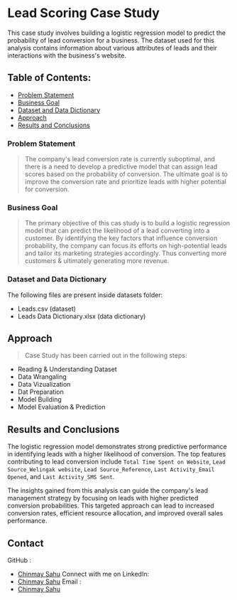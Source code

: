 # Lead Scoring Case Study

This case study involves building a logistic regression model to predict the probability of lead conversion for a business. The dataset used for this analysis contains information about various attributes of leads and their interactions with the business's website.
## Table of Contents:
* [Problem Statement](#problem-statement)
* [Business Goal](#business-goal)
* [Dataset and Data Dictionary](#dataset-and-data-dictionary)
* [Approach](#approach)
* [Results and Conclusions](#results_and_conclusions)
  
### Problem Statement
> The company's lead conversion rate is currently suboptimal, and there is a need to develop a predictive model that can assign lead scores based on the probability of conversion. The ultimate goal is to improve the conversion rate and prioritize leads with higher potential for conversion.

### Business Goal
> The primary objective of this cas study is to build a logistic regression model that can predict the likelihood of a lead converting into a customer. By identifying the key factors that influence conversion probability, the company can focus its efforts on high-potential leads and tailor its marketing strategies accordingly. Thus converting more customers & ultimately generating more revenue.

### Dataset and Data Dictionary
The following files are present inside datasets folder:
- Leads.csv (dataset)
- Leads Data Dictionary.xlsx (data dictionary)

## Approach

> Case Study has been carried out in the following steps:
- Reading & Understanding Dataset
- Data Wrangaling
- Data Vizualization
- Dat Preparation
- Model Building
- Model Evaluation & Prediction

## Results and Conclusions
The logistic regression model demonstrates strong predictive performance in identifying leads with a higher likelihood of conversion. The top features contributing to lead conversion include `Total Time Spent on Website`, `Lead Source_Welingak website`, `Lead Source_Reference`, `Last Activity_Email Opened`, and `Last Activity_SMS Sent`.

The insights gained from this analysis can guide the company's lead management strategy by focusing on leads with higher predicted conversion probabilities. This targeted approach can lead to increased conversion rates, efficient resource allocation, and improved overall sales performance.

## Contact
  GitHub : 
- [Chinmay Sahu](https://github.com/ChinmaySahu10) 
  Connect with me on LinkedIn:
- [Chinmay Sahu](https://www.linkedin.com/in/chinmaysahu7/)
  Email :
- [Chinmay Sahu](chinmay11sahu@gmail.com)
